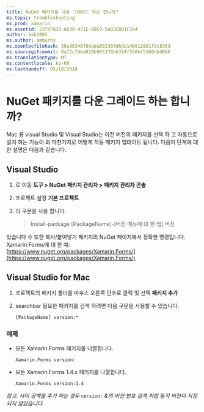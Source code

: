 ```yaml
---
title: NuGet 패키지를 다운 그레이드 하는 합니까?
ms.topic: troubleshooting
ms.prod: xamarin
ms.assetid: 2375F833-A630-471E-B8E9-5AD2CB81F264
author: asb3993
ms.author: amburns
ms.openlocfilehash: 50a96340f8dada802303d6de140812801fdc836d
ms.sourcegitcommit: 0a72c7dea020b965378b6314f558bf5360dbd066
ms.translationtype: MT
ms.contentlocale: ko-KR
ms.lasthandoff: 05/10/2018
---
```

# <a name="how-do-i-downgrade-a-nuget-package"></a>NuGet 패키지를 다운 그레이드 하는 합니까?

Mac 용 visual Studio 및 Visual Studio는 이전 버전의 패키지를 선택 하 고 자동으로 설치 하는 기능이 와 마찬가지로 어떻게 작동 패키지 업데이트 됩니다. 다음이 단계에 대 한 설명은 다음과 같습니다.

## <a name="visual-studio"></a>Visual Studio
1. 로 이동 **도구 > NuGet 패키지 관리자 > 패키지 관리자 콘솔**
2. 프로젝트 설정 **기본 프로젝트**
3. 이 구문을 사용 합니다.

    > Install-package [PackageName]-[버전 메뉴에 대 한 탭] 버전

있습니다 수 또한 복사/붙여넣기 패키지의 NuGet 페이지에서 정확한 명령입니다. Xamarin.Forms에 대 한 예: [https://www.nuget.org/packages/Xamarin.Forms/](https://www.nuget.org/packages/Xamarin.Forms/)

## <a name="visual-studio-for-mac"></a>Visual Studio for Mac
1. 프로젝트의 패키지 폴더를 마우스 오른쪽 단추로 클릭 및 선택 **패키지 추가**
2. searchbar 필요한 패키지를 검색 하려면 다음 구문을 사용할 수 있습니다.

    `[PackageName] version:*`

### <a name="examples"></a>예제 
- 모든 Xamarin.Forms 패키지를 나열합니다. 

    `Xamarin.Forms version:`
- 모든 Xamarin.Forms 1.4.x 패키지를 나열합니다. 

    `Xamarin.Forms version:1.4`

*참고: 사이 공백을 추가 하는 경우 `version:` &의 버전 번호 검색 처럼 동작 버전이 지정 되지 않았습니다.*

